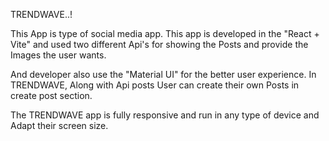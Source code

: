 TRENDWAVE..!

This App is type of social media app. This app is developed in the "React + Vite" and used two different Api's for showing the Posts and provide the Images the user wants.

And developer also use the "Material UI" for the better user experience. In TRENDWAVE, Along with Api posts User can create their own Posts in create post section.

The TRENDWAVE app is fully responsive and run in any type of device and Adapt their screen size.

